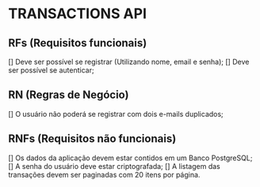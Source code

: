 #  TRANSACTIONS API

## RFs (Requisitos funcionais)
[] Deve ser possível se registrar (Utilizando nome, email e senha);
[] Deve ser possível se autenticar;

## RN (Regras de Negócio)
[] O usuário não poderá se registrar com dois e-mails duplicados;

## RNFs (Requisitos não funcionais)
[] Os dados da aplicação devem estar contidos em um Banco PostgreSQL;
[] A senha do usuário deve estar criptografada;
[] A listagem das transações devem ser paginadas com 20 itens por página.